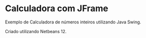 # Calculadora com JFrame

Exemplo de Calculadora de números inteiros utilizando Java Swing.

Criado utilizando Netbeans 12.
